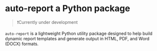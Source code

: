 # auto-report a Python package 

> ❗Currently under development

`auto-report` is a lightweight Python utility package designed to help build dynamic report templates and generate output in HTML, PDF, and Word (DOCX) formats.
